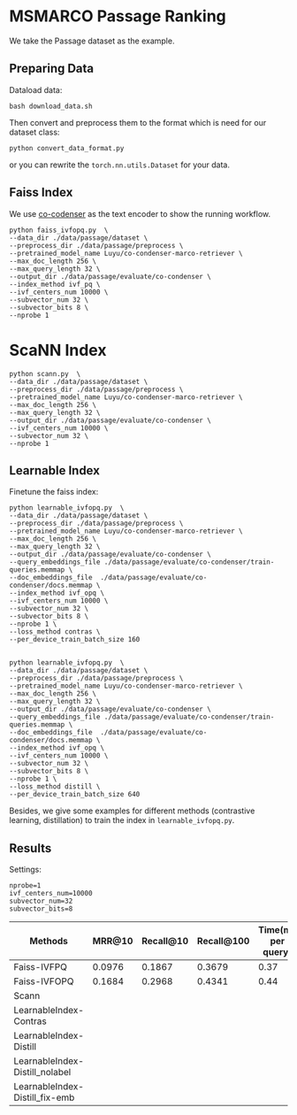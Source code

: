 # MSMARCO Passage Ranking
We take the Passage dataset as the example.   

## Preparing Data
Dataload data:
```
bash download_data.sh
```
Then convert and preprocess them to the format which is need for our dataset class: 
```
python convert_data_format.py
```
 or you can rewrite the `torch.nn.utils.Dataset` for your data.


## Faiss Index
We use [co-codenser](https://github.com/luyug/Condenser) as the text encoder to show the running workflow.

```
python faiss_ivfopq.py  \
--data_dir ./data/passage/dataset \
--preprocess_dir ./data/passage/preprocess \
--pretrained_model_name Luyu/co-condenser-marco-retriever \
--max_doc_length 256 \
--max_query_length 32 \
--output_dir ./data/passage/evaluate/co-condenser \
--index_method ivf_pq \
--ivf_centers_num 10000 \
--subvector_num 32 \
--subvector_bits 8 \
--nprobe 1 
```

# ScaNN Index
```
python scann.py  \
--data_dir ./data/passage/dataset \
--preprocess_dir ./data/passage/preprocess \
--pretrained_model_name Luyu/co-condenser-marco-retriever \
--max_doc_length 256 \
--max_query_length 32 \
--output_dir ./data/passage/evaluate/co-condenser \
--ivf_centers_num 10000 \
--subvector_num 32 \
--nprobe 1 
```


## Learnable Index
Finetune the faiss index:
```
python learnable_ivfopq.py  \
--data_dir ./data/passage/dataset \
--preprocess_dir ./data/passage/preprocess \
--pretrained_model_name Luyu/co-condenser-marco-retriever \
--max_doc_length 256 \
--max_query_length 32 \
--output_dir ./data/passage/evaluate/co-condenser \
--query_embeddings_file ./data/passage/evaluate/co-condenser/train-queries.memmap \
--doc_embeddings_file  ./data/passage/evaluate/co-condenser/docs.memmap \
--index_method ivf_opq \
--ivf_centers_num 10000 \
--subvector_num 32 \
--subvector_bits 8 \
--nprobe 1 \
--loss_method contras \
--per_device_train_batch_size 160


python learnable_ivfopq.py  \
--data_dir ./data/passage/dataset \
--preprocess_dir ./data/passage/preprocess \
--pretrained_model_name Luyu/co-condenser-marco-retriever \
--max_doc_length 256 \
--max_query_length 32 \
--output_dir ./data/passage/evaluate/co-condenser \
--query_embeddings_file ./data/passage/evaluate/co-condenser/train-queries.memmap \
--doc_embeddings_file  ./data/passage/evaluate/co-condenser/docs.memmap \
--index_method ivf_opq \
--ivf_centers_num 10000 \
--subvector_num 32 \
--subvector_bits 8 \
--nprobe 1 \
--loss_method distill \
--per_device_train_batch_size 640
```
Besides, we give some examples for different methods (contrastive learning, distillation) to train the index in `learnable_ivfopq.py`.


## Results
Settings:
```
nprobe=1
ivf_centers_num=10000
subvector_num=32
subvector_bits=8
```

Methods | MRR@10 | Recall@10 | Recall@100 | Time(ms per query) |
------- | ------- | ------- |  ------- | ------- |
Faiss-IVFPQ | 0.0976 | 0.1867 | 0.3679 | 0.37 |
Faiss-IVFOPQ | 0.1684 | 0.2968 | 0.4341 | 0.44 |
Scann | | | | |
LearnableIndex-Contras | | | | |
LearnableIndex-Distill | | | | |
LearnableIndex-Distill_nolabel | | | | |
LearnableIndex-Distill_fix-emb | | | | |